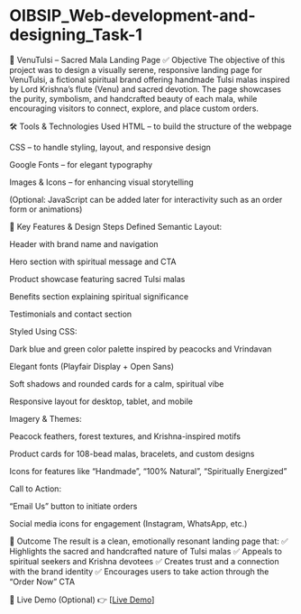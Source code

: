 # OIBSIP_Web-development-and-designing_Task-1
🌿 VenuTulsi – Sacred Mala Landing Page
✅ Objective
The objective of this project was to design a visually serene, responsive landing page for VenuTulsi, a fictional spiritual brand offering handmade Tulsi malas inspired by Lord Krishna’s flute (Venu) and sacred devotion. The page showcases the purity, symbolism, and handcrafted beauty of each mala, while encouraging visitors to connect, explore, and place custom orders.

🛠️ Tools & Technologies Used
HTML – to build the structure of the webpage

CSS – to handle styling, layout, and responsive design

Google Fonts – for elegant typography

Images & Icons – for enhancing visual storytelling

(Optional: JavaScript can be added later for interactivity such as an order form or animations)

🧱 Key Features & Design Steps
Defined Semantic Layout:

Header with brand name and navigation

Hero section with spiritual message and CTA

Product showcase featuring sacred Tulsi malas

Benefits section explaining spiritual significance

Testimonials and contact section

Styled Using CSS:

Dark blue and green color palette inspired by peacocks and Vrindavan

Elegant fonts (Playfair Display + Open Sans)

Soft shadows and rounded cards for a calm, spiritual vibe

Responsive layout for desktop, tablet, and mobile

Imagery & Themes:

Peacock feathers, forest textures, and Krishna-inspired motifs

Product cards for 108-bead malas, bracelets, and custom designs

Icons for features like “Handmade”, “100% Natural”, “Spiritually Energized”

Call to Action:

“Email Us” button to initiate orders

Social media icons for engagement (Instagram, WhatsApp, etc.)

🏁 Outcome
The result is a clean, emotionally resonant landing page that:
✅ Highlights the sacred and handcrafted nature of Tulsi malas
✅ Appeals to spiritual seekers and Krishna devotees
✅ Creates trust and a connection with the brand identity
✅ Encourages users to take action through the “Order Now” CTA

🔗 Live Demo (Optional)
👉 [[Live Demo](http://127.0.0.1:5500/TASK1/Venu-Tulsi-mala.html)]
